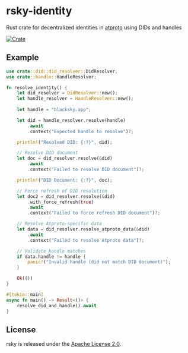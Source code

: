 # rsky-identity

Rust crate for decentralized identities in [atproto](https://atproto.com) using DIDs and handles

[![Crate](https://img.shields.io/crates/v/rsky-identity?logo=rust&style=flat-square&logoColor=E05D44&color=E05D44)](https://crates.io/crates/rsky-identity)

## Example
```rust
use crate::did::did_resolver::DidResolver;
use crate::handle::HandleResolver;

fn resolve_identity() {
    let did_resolver = DidResolver::new();
    let handle_resolver = HandleResolver::new();
    
    let handle = "blacksky.app";

    let did = handle_resolver.resolve(handle)
        .await
        .context("Expected handle to resolve")?;

    println!("Resolved DID: {:?}", did);

    // Resolve DID document
    let doc = did_resolver.resolve(&did)
        .await
        .context("Failed to resolve DID document")?;

    println!("DID Document: {:?}", doc);

    // Force refresh of DID resolution
    let doc2 = did_resolver.resolve(&did)
        .with_force_refresh(true)
        .await
        .context("Failed to force refresh DID document")?;

    // Resolve Atproto-specific data
    let data = did_resolver.resolve_atproto_data(&did)
        .await
        .context("Failed to resolve Atproto data")?;

    // Validate handle matches
    if data.handle != handle {
        panic!("Invalid handle (did not match DID document)");
    }

    Ok(())
}

#[tokio::main]
async fn main() -> Result<()> {
    resolve_did_and_handle().await
}
```

## License

rsky is released under the [Apache License 2.0](../LICENSE).